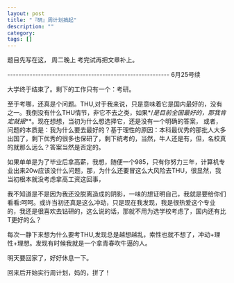 ```yaml
---
layout: post
title: "『研』周计划搞起"
description: ""
category: 
tags: []
---
```



题目先写在这， 周二晚上 考完试再把文章补上。  

---------------------------------------------------------- 6月25号续


大学终于结束了。剩下的工作只有一个：考研。 

至于考哪，还真是个问题。THU,对于我来说，只是意味着它是国内最好的，没有之一。我倒没有什么THU情节，非它不去之类，如果*/*是目前全国最好的，那我肯定就报***。现在想想，当初为什么想选择它，还是没有一个明确的答案，
或者，问题的本质是：我为什么要去最好的？基于理性的原因：本科最优秀的那批人大多出国了，剩下优秀的很多也保研了，剩下统考的，当然，牛人还是有，但，名校真的就那么远么？答案当然是否定的。

如果单单是为了毕业后拿高薪，我想，随便一个985，只有你努力三年，计算机专业出来20w应该没什么问题，那，为什么还要冒这么大风险去THU，很显然，我当初根本就没考虑拿高工资这回事，

我不知道是不是因为我还没脱离造成的阴影，一味的想证明自己，我就是要给你们看看:呵呵。或许当初还真是这么冲动，只是现在我发现，我是很热爱这个专业的，我还是很喜欢去钻研的，这么说的话，那就不用为选学校考虑了，国内还有比T更好的么？



每次一静下来想为什么要考THU,发现总是越想越乱，索性也就不想了，冲动+理性+理想。发现有时候我就是一个拿青春吹牛逼的人。

明天要回家了，好好休息一下。

回来后开始实行周计划，妈的，拼了！

